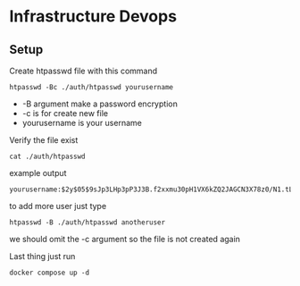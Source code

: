 # Infrastructure Devops

## Setup 
Create htpasswd file with this command
```
htpasswd -Bc ./auth/htpasswd yourusername
```

- -B argument make a password encryption
- -c is for create new file
- yourusername is your username

Verify the file exist
```
cat ./auth/htpasswd
```
example output
```
yourusername:$2y$05$9sJp3LHp3pP3J3B.f2xxmu30pH1VX6kZQ2JAGCN3X78z0/N1.tL5e
```
to add more user just type
```
htpasswd -B ./auth/htpasswd anotheruser
```
we should omit the -c argument so the file is not created again

Last thing just run 
```
docker compose up -d
```